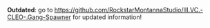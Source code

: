 **Outdated**: go to https://github.com/RockstarMontannaStudio/III.VC.-CLEO-.Gang-Spawner for updated information!
